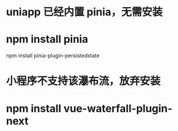 
# uniapp 已经内置 pinia，无需安装
# npm install pinia

npm install pinia-plugin-persistedstate

# 小程序不支持该瀑布流，放弃安装
# npm install vue-waterfall-plugin-next